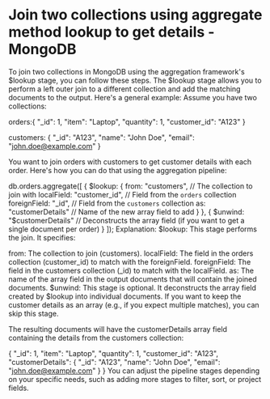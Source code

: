 # Join two collections using aggregate method lookup to get details - MongoDB

To join two collections in MongoDB using the aggregation framework's $lookup stage, you can follow these steps. The $lookup stage allows you to perform a left outer join to a different collection and add the matching documents to the output.
Here's a general example:
Assume you have two collections:

orders:{
"\_id": 1,
"item": "Laptop",
"quantity": 1,
"customer_id": "A123"
}

customers: {
"\_id": "A123",
"name": "John Doe",
"email": "john.doe@example.com"
}

You want to join orders with customers to get customer details with each order. Here's how you can do that using the aggregation pipeline:

db.orders.aggregate([
{
$lookup: {
from: "customers", // The collection to join with
localField: "customer_id", // Field from the `orders` collection
foreignField: "_id", // Field from the `customers` collection
as: "customerDetails" // Name of the new array field to add
}
},
{
$unwind: "$customerDetails" // Deconstructs the array field (if you want to get a single document per order)
}
]);
Explanation:
$lookup: This stage performs the join. It specifies:

from: The collection to join (customers).
localField: The field in the orders collection (customer_id) to match with the foreignField.
foreignField: The field in the customers collection (\_id) to match with the localField.
as: The name of the array field in the output documents that will contain the joined documents.
$unwind: This stage is optional. It deconstructs the array field created by $lookup into individual documents. If you want to keep the customer details as an array (e.g., if you expect multiple matches), you can skip this stage.

The resulting documents will have the customerDetails array field containing the details from the customers collection:

{
"\_id": 1,
"item": "Laptop",
"quantity": 1,
"customer_id": "A123",
"customerDetails": {
"\_id": "A123",
"name": "John Doe",
"email": "john.doe@example.com"
}
}
You can adjust the pipeline stages depending on your specific needs, such as adding more stages to filter, sort, or project fields.
